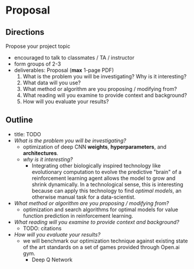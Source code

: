 # Proposal

## Directions

Propose your project topic

-   encouraged to talk to classmates / TA / instructor
-   form groups of 2-3
-   deliverables: Proposal (**max** 1-page PDF)
	1.  What is the problem you will be investigating? Why is it interesting?
	1.  What data will you use?
	1.  What method or algorithm are you proposing / modifying from?
	1.  What reading will you examine to provide context and background?
	1.  How will you evaluate your results?

## Outline

-   title: TODO
-   _What is the problem you will be investigating?_
	-   optimization of deep CNN **weights**, **hyperparameters**, and
		**architectures**.
	-   _why is it interesting?_
		-   Integrating other biologically inspired technology like evolutionary
			computation to evolve the predictive "brain" of a reinforcement
			learning agent allows the model to grow and shrink dynamically.
			In a technological sense, this is interesting because can apply this
			technology to find _optimal models_, an otherwise manual task for a
			data-scientist.
-   _What method or algorithm are you proposing / modifying from?_
	-   optimization and search algorithms for optimal models for value
		function prediction in reinforcement learning.
-   _What reading will you examine to provide context and background?_
	-   TODO: citations
-   _How will you evaluate your results?_
	-   we will benchmark our optimization technique against existing state
		of the art standards on a set of games provided through Open.ai gym.
		-   Deep Q Network



